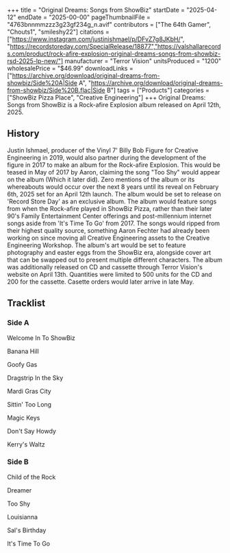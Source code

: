 +++
title = "Original Dreams: Songs from ShowBiz"
startDate = "2025-04-12"
endDate = "2025-00-00"
pageThumbnailFile = "4763bnnmmzzz3g23gf234g_n.avif"
contributors = ["The 64th Gamer", "Chouts1", "smileshy22"]
citations = ["https://www.instagram.com/justinishmael/p/DFvZ7g8JKbH/", "https://recordstoreday.com/SpecialRelease/18877","https://valshallarecords.com/product/rock-afire-explosion-original-dreams-songs-from-showbiz-rsd-2025-lp-new/"]
manufacturer = "Terror Vision"
unitsProduced = "1200"
wholesalePrice = "$46.99"
downloadLinks = ["https://archive.org/download/original-dreams-from-showbiz/Side%20A|Side A", "https://archive.org/download/original-dreams-from-showbiz/Side%20B.flac|Side B"]
tags = ["Products"]
categories = ["ShowBiz Pizza Place", "Creative Engineering"]
+++
Original Dreams: Songs from ShowBiz is a Rock-afire Explosion album released on April 12th, 2025.

## History

Justin Ishmael, producer of the Vinyl 7' Billy Bob Figure for Creative Engineering in 2019, would also partner during the development of the figure in 2017 to make an album for the Rock-afire Explosion. This would be teased in May of 2017 by Aaron, claiming the song "Too Shy" would appear on the album (Which it later did).
Zero mentions of the album or its whereabouts would occur over the next 8 years until its reveal on February 6th, 2025 set for an April 12th launch. The album would be set to release on 'Record Store Day' as an exclusive album.
The album would feature songs from when the Rock-afire played in ShowBiz Pizza, rather than their later 90's Family Entertainment Center offerings and post-millennium internet songs aside from 'It's Time To Go' from 2017. The songs would ripped from their highest quality source, something Aaron Fechter had already been working on since moving all Creative Engineering assets to the Creative Engineering Workshop. The album's art would be set to feature photography and easter eggs from the ShowBiz era, alongside cover art that can be swapped out to present multiple different characters.
The album was additionally released on CD and cassette through Terror Vision's website on April 13th. Quantities were limited to 500 units for the CD and 200 for the cassette. Casette orders would later arrive in late May.

## Tracklist

### Side A

Welcome In To ShowBiz

Banana Hill

Goofy Gas

Dragstrip In the Sky

Mardi Gras City

Sittin' Too Long

Magic Keys

Don't Say Howdy

Kerry's Waltz

### Side B

Child of the Rock

Dreamer

Too Shy

Louisianna

Sal's Birthday

It's Time To Go


